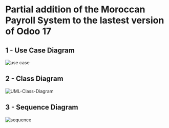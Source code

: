 # Partial addition of the Moroccan Payroll System to the lastest version of Odoo 17 

## 1 - Use Case Diagram 

![use case](https://github.com/user-attachments/assets/30864045-4f56-4826-9694-e028ccfec480)

## 2 - Class Diagram

![UML-Class-Diagram](https://github.com/user-attachments/assets/ba421d87-3596-4d5d-9047-998ecf23c104)

## 3 - Sequence Diagram 

![sequence](https://github.com/user-attachments/assets/c24a7473-552c-43de-9e8d-c3fca0f30893)


